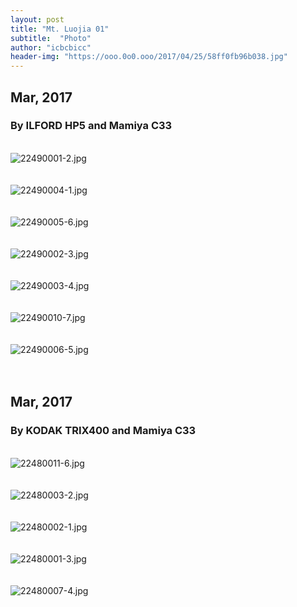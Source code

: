 ```yaml
---
layout: post
title: "Mt. Luojia 01"
subtitle:  "Photo"
author: "icbcbicc"
header-img: "https://ooo.0o0.ooo/2017/04/25/58ff0fb96b038.jpg"
---
```



## Mar, 2017

### By ILFORD HP5 and Mamiya C33

<br>

<img src="https://ooo.0o0.ooo/2017/04/25/58ff0f7494432.jpg" alt="22490001-2.jpg" title="22490001-2.jpg" />

<br>
<br>
<br>

<img src="https://ooo.0o0.ooo/2017/04/25/58ff0f955f578.jpg" alt="22490004-1.jpg" title="22490004-1.jpg" />

<br>
<br>
<br>

<img src="https://ooo.0o0.ooo/2017/04/25/58ff0f96179db.jpg" alt="22490005-6.jpg" title="22490005-6.jpg" />

<br>
<br>
<br>

<img src="https://ooo.0o0.ooo/2017/04/25/58ff0f961aac8.jpg" alt="22490002-3.jpg" title="22490002-3.jpg" />

<br>
<br>
<br>

<img src="https://ooo.0o0.ooo/2017/04/25/58ff0f9f31919.jpg" alt="22490003-4.jpg" title="22490003-4.jpg" />

<br>
<br>
<br>

<img src="https://ooo.0o0.ooo/2017/04/25/58ff0fabbb8d0.jpg" alt="22490010-7.jpg" title="22490010-7.jpg" />

<br>
<br>
<br>

<img src="https://ooo.0o0.ooo/2017/04/25/58ff0fb96b038.jpg" alt="22490006-5.jpg" title="22490006-5.jpg" />

<br>
<br>
<br>

## Mar, 2017

### By KODAK TRIX400 and Mamiya C33

<br>

<img src="https://ooo.0o0.ooo/2017/04/25/58ff0fffdcaf0.jpg" alt="22480011-6.jpg" title="22480011-6.jpg" />

<br>
<br>
<br>


<img src="https://ooo.0o0.ooo/2017/04/25/58ff0fff71181.jpg" alt="22480003-2.jpg" title="22480003-2.jpg" />


<br>
<br>
<br>

<img src="https://ooo.0o0.ooo/2017/04/25/58ff0fff97424.jpg" alt="22480002-1.jpg" title="22480002-1.jpg" />

<br>
<br>
<br>

<img src="https://ooo.0o0.ooo/2017/04/25/58ff0fffd77b8.jpg" alt="22480001-3.jpg" title="22480001-3.jpg" />

<br>
<br>
<br>

<img src="https://ooo.0o0.ooo/2017/04/25/58ff0ffc7fa1f.jpg" alt="22480007-4.jpg" title="22480007-4.jpg" />

<br>
